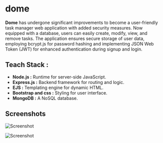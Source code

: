 # dome

**Dome** has undergone significant improvements to become a user-friendly task manager web application with added security measures. Now equipped with a database, users can easily create, modify, view, and remove tasks. The application ensures secure storage of user data, employing bcrypt.js for password hashing and implementing JSON Web Token (JWT) for enhanced authentication during signup and login.

## Teach Stack :

- **Node.js :** Runtime for server-side JavaScript.
- **Express.js :** Backend framework for routing and logic.
- **EJS :** Templating engine for dynamic HTML.
- **Bootstrap and css :** Styling for user interface.
- **MongoDB :** A NoSQL database.

## Screenshots

![Screenshot](https://github.com/Mayank-Sharma17/ToDo-List/assets/113251342/65bbe49c-93b0-4170-ae18-7893af6f8802)

![Screenshot](https://github.com/Mayank-Sharma17/ToDo-List/assets/113251342/e23ea407-979c-4247-ba16-36c3f966c5fc)